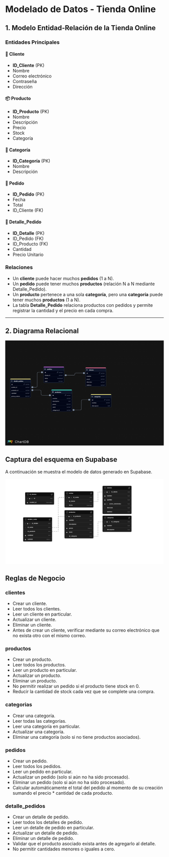 # Modelado de Datos - Tienda Online

## 1. Modelo Entidad-Relación de la Tienda Online

### Entidades Principales

#### 🛒 Cliente

- **ID_Cliente** (PK)
- Nombre
- Correo electrónico
- Contraseña
- Dirección

#### 📦 Producto

- **ID_Producto** (PK)
- Nombre
- Descripción
- Precio
- Stock
- Categoría

#### 📁 Categoría

- **ID_Categoría** (PK)
- Nombre
- Descripción

#### 🧾 Pedido

- **ID_Pedido** (PK)
- Fecha
- Total
- ID_Cliente (FK)

#### 📄 Detalle_Pedido

- **ID_Detalle** (PK)
- ID_Pedido (FK)
- ID_Producto (FK)
- Cantidad
- Precio Unitario

### Relaciones

- Un **cliente** puede hacer muchos **pedidos** (1 a N).
- Un **pedido** puede tener muchos **productos** (relación N a N mediante Detalle_Pedido).
- Un **producto** pertenece a una sola **categoría**, pero una **categoría** puede tener muchos **productos** (1 a N).
- La tabla **Detalle_Pedido** relaciona productos con pedidos y permite registrar la cantidad y el precio en cada compra.

---

## 2. Diagrama Relacional

![Diagrama Relacional](/assets/diagrama-relacional-tienda.png)

## Captura del esquema en Supabase

A continuación se muestra el modelo de datos generado en Supabase.

![Diagrama de Supabase](/assets/supabase-schema.png)

## Reglas de Negocio

### clientes

- Crear un cliente.
- Leer todos los clientes.
- Leer un cliente en particular.
- Actualizar un cliente.
- Eliminar un cliente.
- Antes de crear un cliente, verificar mediante su correo electrónico que no exista otro con el mismo correo.

### productos

- Crear un producto.
- Leer todos los productos.
- Leer un producto en particular.
- Actualizar un producto.
- Eliminar un producto.
- No permitir realizar un pedido si el producto tiene stock en 0.
- Reducir la cantidad de stock cada vez que se complete una compra.

### categorias

- Crear una categoría.
- Leer todas las categorías.
- Leer una categoría en particular.
- Actualizar una categoría.
- Eliminar una categoría (solo si no tiene productos asociados).

### pedidos

- Crear un pedido.
- Leer todos los pedidos.
- Leer un pedido en particular.
- Actualizar un pedido (solo si aún no ha sido procesado).
- Eliminar un pedido (solo si aún no ha sido procesado).
- Calcular automáticamente el total del pedido al momento de su creación sumando el precio \* cantidad de cada producto.

### detalle_pedidos

- Crear un detalle de pedido.
- Leer todos los detalles de pedido.
- Leer un detalle de pedido en particular.
- Actualizar un detalle de pedido.
- Eliminar un detalle de pedido.
- Validar que el producto asociado exista antes de agregarlo al detalle.
- No permitir cantidades menores o iguales a cero.
